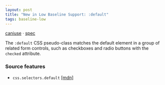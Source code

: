 ```yaml
---
layout: post
title: "New in Low Baseline Support: :default"
tags: baseline-low
---
```


[caniuse](https://caniuse.com/?search=default) · [spec](https://drafts.csswg.org/selectors-4/#the-default-pseudo)

The `:default` CSS pseudo-class matches the default element in a group of related form controls, such as checkboxes and radio buttons with the `checked` attribute.

### Source features

- ``css.selectors.default`` [[mdn]](https://developer.mozilla.org/en-US/search?q=css.selectors.default)

